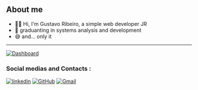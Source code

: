 ## About me
- 👨‍💻 Hi, I'm Gustavo Ribeiro, a simple web developer JR  
- 🏫 graduanting in systems analysis and development
- 😅 and... only it

<hr/>

[![Dashboard](https://github-readme-stats.vercel.app/api/top-langs/?username=GustaGitHub)]()

### Social medias and Contacts :
[![linkedin](https://img.shields.io/badge/LinkedIn-0077B5?style=for-the-badge&logo=linkedin&logoColor=white)](https://www.linkedin.com/in/gustavo-ribeiro-a4a485223/) 
[![GitHub](https://img.shields.io/badge/GitHub-100000?style=for-the-badge&logo=github&logoColor=white)](https://github.com/GustaGitHub)
[![Gmail](https://img.shields.io/badge/Gmail-D14836?style=for-the-badge&logo=gmail&logoColor=white)](mailto:gustavo.ribeiro.duarte2003@gmail.com)

